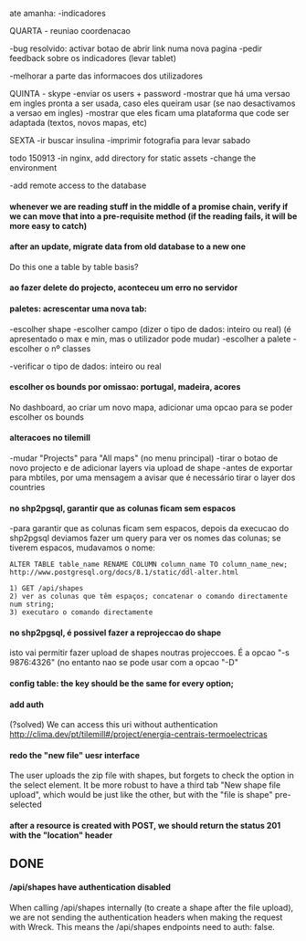 
ate amanha:
  -indicadores
  
  
QUARTA - reuniao coordenacao
  
  -bug resolvido: activar botao de abrir link numa nova pagina
  -pedir feedback sobre os indicadores (levar tablet)


  -melhorar a parte das informacoes dos utilizadores


QUINTA - skype
  -enviar os users + password
  -mostrar que há uma versao em ingles pronta a ser usada, caso eles queiram usar (se nao desactivamos a versao em ingles)
  -mostrar que eles ficam uma plataforma que code ser adaptada (textos, novos mapas, etc)

SEXTA
  -ir buscar insulina
  -imprimir fotografia para levar sabado


  

todo 150913
  -in nginx, add directory for static assets
  -change the environment

  -add remote access to the database



#### whenever we are reading stuff in the middle of a promise chain, verify if we can move that into a pre-requisite method (if the reading fails, it will be more easy to catch)

#### after an update, migrate data from old database to a new one

Do this one a table by table basis?

#### ao fazer delete do projecto, aconteceu um erro no servidor

#### paletes: acrescentar uma nova tab:
  -escolher shape
  -escolher campo (dizer o tipo de dados: inteiro ou real)
    (é apresentado o max e min, mas o utilizador pode mudar)
  -escolher a palete
  -escolher o nº classes

  -verificar o tipo de dados: inteiro ou real



#### escolher os bounds por omissao: portugal, madeira, acores

No dashboard, ao criar um novo mapa, adicionar uma opcao para se poder escolher os bounds



#### alteracoes no tilemill
  -mudar "Projects" para "All maps" (no menu principal)
  -tirar o botao de novo projecto e de adicionar layers via upload de shape
  -antes de exportar para mbtiles, por uma mensagem a avisar que é necessário tirar o layer dos countries

#### no shp2pgsql, garantir que as colunas ficam sem espacos

  -para garantir que as colunas ficam sem espacos, depois da execucao do shp2pgsql deviamos fazer um query para ver os nomes das colunas; se tiverem espacos, mudavamos o nome:
    
    ALTER TABLE table_name RENAME COLUMN column_name TO column_name_new;
    http://www.postgresql.org/docs/8.1/static/ddl-alter.html

    1) GET /api/shapes
    2) ver as colunas que têm espaços; concatenar o comando directamente num string;
    3) executaro o comando directamente



#### no shp2pgsql, é possivel fazer a reprojeccao do shape 

  isto vai permitir fazer upload de shapes noutras projeccoes. É a opcao "-s 9876:4326" (no entanto nao se pode usar com a opcao "-D"


#### config table: the key should be the same for every option; 





#### add auth

(?solved)
We can access this uri without authentication
http://clima.dev/pt/tilemill#/project/energia-centrais-termoelectricas


#### redo the "new file" uesr interface

The user uploads the zip file with shapes, but forgets to check the option in the select element. It be more robust to have a third tab "New shape file upload", which would be just like the other, but with the "file is shape" pre-selected

#### after a resource is created with POST, we should return the status 201 with the "location" header






## DONE

#### /api/shapes have authentication disabled

When calling /api/shapes internally (to create a shape after the file upload), we are not sending the authentication headers when making the request with Wreck. This means the /api/shapes endpoints need to auth: false.
